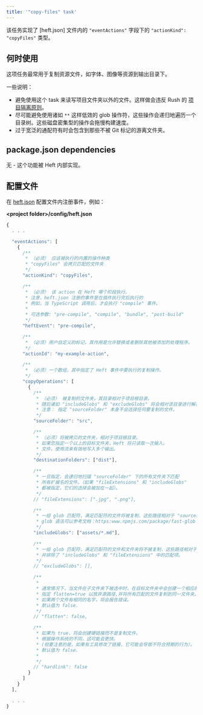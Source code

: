 ```yaml
---
title: '"copy-files" task'
---
```


该任务实现了 [heft.json] 文件内的 `"eventActions"` 字段下的 `"actionKind": "copyFiles"` 类型。

## 何时使用

这项任务最常用于复制资源文件，如字体、图像等资源到输出目录下。

一些说明：

- 避免使用这个 task 来读写项目文件夹以外的文件。这样做会违反 Rush 的 [项目隔离原则](../tutorials/heft_and_rush.md)。
- 尽可能避免使用诸如 `**` 这样低效的 glob 操作符，这些操作会递归地遍历一个目录树。这些磁盘密集型的操作会拖慢构建速度。
- 过于宽泛的通配符有时会包含到那些不被 Git 标记的游离文件夹。

## package.json dependencies

无 - 这个功能被 Heft 内部实现。

## 配置文件

在 [heft.json](../configs/heft_json.md) 配置文件内注册事件，例如：

**&lt;project folder&gt;/config/heft.json**

```js
{
  . . .

  "eventActions": [
    {
      /**
       * （必须） 应该被执行的内置的操作种类
       * "copyFiles" 会拷贝匹配的文件夹
       */
      "actionKind": "copyFiles",

      /**
       * （必须） 该 action 在 Heft 哪个阶段执行。
       * 注意，heft.json 注册的事件是在插件执行完后执行的
       * 例如，当 TypeScript 调用后，才会执行 "compile" 事件。
       *
       * 可选参数: "pre-compile", "compile", "bundle", "post-build"
       */
      "heftEvent": "pre-compile",

      /**
       * （必须）用户自定义的标记，其作用是允许替换或者删除其他被添加的处理程序。
       */
      "actionId": "my-example-action",

      /**
       * （必须）一个数组，其中指定了 Heft 事件中要执行的复制操作。
       */
      "copyOperations": [
        {
          /**
           * （必须） 被复制的文件夹，其目录相对于项目根目录。
           * 随后诸如 "includeGlobs" 和 "excludeGlobs" 将会相对该目录进行解析。
           * 注意： 指定 "sourceFolder" 本身不会选择任何要复制的文件。
           */
          "sourceFolder": "src",

          /**
           * （必须）将被拷贝的文件夹，相对于项目根目录。
           * 如果您指定一个以上的目标文件夹，Heft 将只读取一次输入。
           * 文件，使用流来有效地写入多个输出。
           */
          "destinationFolders": ["dist"],

          /**
           * 一旦指定，会递归地扫描 "sourceFolder" 下的所有文件夹下匹配
           * 所有扩展名的文件。（如果 "fileExtensions" 和 "includeGlobs"
           * 都被指定，它们的选择会被加在一起）。
           */
          // "fileExtensions": [".jpg", ".png"],

          /**
           * 一组 glob 匹配符，满足匹配符的文件将被复制，这些路径相对于 "sourceFolder".
           * glob 语法可以参考文档：https:www.npmjs.com/package/fast-glob
           */
          "includeGlobs": ["assets/*.md"],

          /**
           * 一组 glob 匹配符，满足匹配符的文件和文件夹将不被复制，这些路径相对于 "sourceFolder".
           * 并排除了 "includeGlobs" 和 "fileExtensions" 中的匹配项。
           */
          // "excludeGlobs": [],

          /**
           *
           * 通常情况下，当文件在子文件夹下被选中时，在目标文件夹中会创建一个相应的文件夹。
           * 指定 flatten=true 以放弃源路径,并将所有匹配的文件复制到同一文件夹。
           * 如果两个文件有相同的名字，将会报告错误。
           * 默认值为 false.
           */
          // "flatten": false,

          /**
           * 如果为 true，将会创建硬链接而不是复制文件。
           * 根据操作系统的不同，这可能会更快。
           * (但要注意的是，如果有工具修改了链接，它可能会导致不符合预期的行为）。
           * 默认值为 false.
           *
           */
          // "hardlink": false
        }
      ]
    }
  ],

  . . .
}
```
